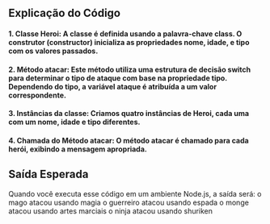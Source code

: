 ## Explicação do Código
#### 1. Classe Heroi: A classe é definida usando a palavra-chave class. O construtor (constructor) inicializa as propriedades nome, idade, e tipo com os valores passados.
#### 2. Método atacar: Este método utiliza uma estrutura de decisão switch para determinar o tipo de ataque com base na propriedade tipo. Dependendo do tipo, a variável ataque é atribuída a um valor correspondente.
#### 3. Instâncias da classe: Criamos quatro instâncias de Heroi, cada uma com um nome, idade e tipo diferentes.
#### 4. Chamada do Método atacar: O método atacar é chamado para cada herói, exibindo a mensagem apropriada.

## Saída Esperada
Quando você executa esse código em um ambiente Node.js, a saída será:
o mago atacou usando magia
o guerreiro atacou usando espada
o monge atacou usando artes marciais
o ninja atacou usando shuriken